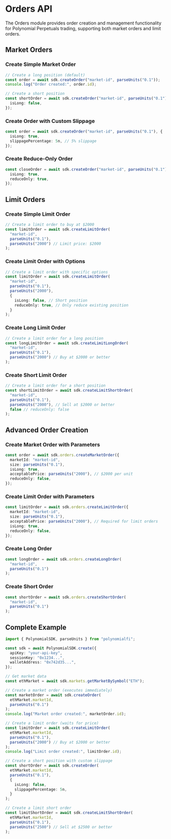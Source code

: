 # Orders API

The Orders module provides order creation and management functionality for Polynomial Perpetuals trading, supporting both market orders and limit orders.

## Market Orders

### Create Simple Market Order

```typescript
// Create a long position (default)
const order = await sdk.createOrder("market-id", parseUnits("0.1"));
console.log("Order created:", order.id);

// Create a short position
const shortOrder = await sdk.createOrder("market-id", parseUnits("0.1"), {
  isLong: false,
});
```

### Create Order with Custom Slippage

```typescript
const order = await sdk.createOrder("market-id", parseUnits("0.1"), {
  isLong: true,
  slippagePercentage: 5n, // 5% slippage
});
```

### Create Reduce-Only Order

```typescript
const closeOrder = await sdk.createOrder("market-id", parseUnits("0.1"), {
  isLong: true,
  reduceOnly: true,
});
```

## Limit Orders

### Create Simple Limit Order

```typescript
// Create a limit order to buy at $2000
const limitOrder = await sdk.createLimitOrder(
  "market-id",
  parseUnits("0.1"),
  parseUnits("2000") // Limit price: $2000
);
```

### Create Limit Order with Options

```typescript
// Create a limit order with specific options
const limitOrder = await sdk.createLimitOrder(
  "market-id",
  parseUnits("0.1"),
  parseUnits("2000"),
  {
    isLong: false, // Short position
    reduceOnly: true, // Only reduce existing position
  }
);
```

### Create Long Limit Order

```typescript
// Create a limit order for a long position
const longLimitOrder = await sdk.createLimitLongOrder(
  "market-id",
  parseUnits("0.1"),
  parseUnits("2000") // Buy at $2000 or better
);
```

### Create Short Limit Order

```typescript
// Create a limit order for a short position
const shortLimitOrder = await sdk.createLimitShortOrder(
  "market-id",
  parseUnits("0.1"),
  parseUnits("2000"), // Sell at $2000 or better
  false // reduceOnly: false
);
```

## Advanced Order Creation

### Create Market Order with Parameters

```typescript
const order = await sdk.orders.createMarketOrder({
  marketId: "market-id",
  size: parseUnits("0.1"),
  isLong: true,
  acceptablePrice: parseUnits("2000"), // $2000 per unit
  reduceOnly: false,
});
```

### Create Limit Order with Parameters

```typescript
const limitOrder = await sdk.orders.createLimitOrder({
  marketId: "market-id",
  size: parseUnits("0.1"),
  acceptablePrice: parseUnits("2000"), // Required for limit orders
  isLong: true,
  reduceOnly: false,
});
```

### Create Long Order

```typescript
const longOrder = await sdk.orders.createLongOrder(
  "market-id",
  parseUnits("0.1")
);
```

### Create Short Order

```typescript
const shortOrder = await sdk.orders.createShortOrder(
  "market-id",
  parseUnits("0.1")
);
```

## Complete Example

```typescript
import { PolynomialSDK, parseUnits } from "polynomialfi";

const sdk = await PolynomialSDK.create({
  apiKey: "your-api-key",
  sessionKey: "0x1234...",
  walletAddress: "0x742d35...",
});

// Get market data
const ethMarket = await sdk.markets.getMarketBySymbol("ETH");

// Create a market order (executes immediately)
const marketOrder = await sdk.createOrder(
  ethMarket.marketId,
  parseUnits("0.1")
);
console.log("Market order created:", marketOrder.id);

// Create a limit order (waits for price)
const limitOrder = await sdk.createLimitOrder(
  ethMarket.marketId,
  parseUnits("0.1"),
  parseUnits("2000") // Buy at $2000 or better
);
console.log("Limit order created:", limitOrder.id);

// Create a short position with custom slippage
const shortOrder = await sdk.createOrder(
  ethMarket.marketId,
  parseUnits("0.1"),
  {
    isLong: false,
    slippagePercentage: 5n,
  }
);

// Create a limit short order
const limitShortOrder = await sdk.createLimitShortOrder(
  ethMarket.marketId,
  parseUnits("0.1"),
  parseUnits("2500") // Sell at $2500 or better
);
```
